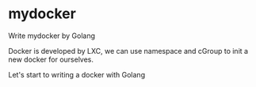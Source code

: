 # mydocker
Write mydocker by Golang 

Docker is developed by LXC, we can use namespace and cGroup to init a new docker for ourselves.

Let's start to writing a docker with Golang

